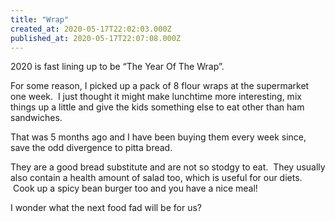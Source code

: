 ```yaml
---
title: "Wrap"
created_at: 2020-05-17T22:02:03.000Z
published_at: 2020-05-17T22:07:08.000Z
---
```

2020 is fast lining up to be “The Year Of The Wrap”.

For some reason, I picked up a pack of 8 flour wraps at the supermarket one week.  I just thought it might make lunchtime more interesting, mix things up a little and give the kids something else to eat other than ham sandwiches.

That was 5 months ago and I have been buying them every week since, save the odd divergence to pitta bread.

They are a good bread substitute and are not so stodgy to eat.  They usually also contain a health amount of salad too, which is useful for our diets.  Cook up a spicy bean burger too and you have a nice meal!

I wonder what the next food fad will be for us?
